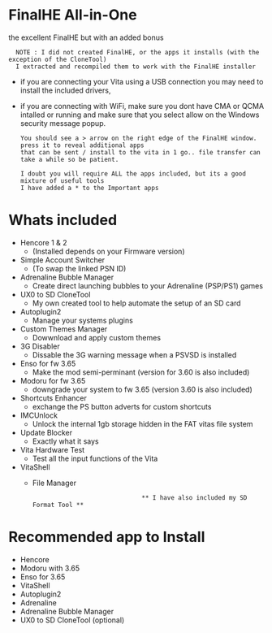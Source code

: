 # FinalHE All-in-One
the excellent FinalHE but with an added bonus

      NOTE : I did not created FinalHE, or the apps it installs (with the exception of the CloneTool)
      I extracted and recompiled them to work with the FinalHE installer

- if you are connecting your Vita using a USB connection you may need to install the included drivers,
- if you are connecting with WiFi, make sure you dont have CMA or QCMA intalled or running and make sure that you select allow on the Windows security message popup.

      You should see a > arrow on the right edge of the FinalHE window. press it to reveal additional apps
      that can be sent / install to the vita in 1 go.. file transfer can take a while so be patient.
      
      I doubt you will require ALL the apps included, but its a good mixture of useful tools
      I have added a * to the Important apps

# Whats included

- Hencore 1 & 2
  - (Installed depends on your Firmware version)
- Simple Account Switcher
  - (To swap the linked PSN ID)
- Adrenaline Bubble Manager
  - Create direct launching bubbles to your Adrenaline (PSP/PS1) games
- UX0 to SD CloneTool
  - My own created tool to help automate the setup of an SD card
- Autoplugin2
  - Manage your systems plugins
- Custom Themes Manager
  - Dowwnload and apply custom themes
- 3G Disabler
  - Dissable the 3G warning message when a PSVSD is installed
- Enso for fw 3.65
  - Make the mod semi-perminant (version for 3.60 is also included)
- Modoru for fw 3.65
  - downgrade your system to fw 3.65 (version 3.60 is also included)
- Shortcuts Enhancer
  - exchange the PS button adverts for custom shortcuts
- IMCUnlock
  - Unlock the internal 1gb storage hidden in the FAT vitas file system
- Update Blocker
  - Exactly what it says 
- Vita Hardware Test
  - Test all the input functions of the Vita
- VitaShell
  - File Manager
  
  
  
  
                                      ** I have also included my SD Format Tool **
  
  
  
# Recommended app to Install
  
* Hencore
* Modoru with 3.65
* Enso for 3.65
* VitaShell
* Autoplugin2
* Adrenaline
* Adrenaline Bubble Manager
* UX0 to SD CloneTool (optional)
